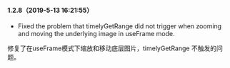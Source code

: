 #### 1.2.8（2019-5-13 16:21:55）

- Fixed the problem that timelyGetRange did not trigger when zooming and moving the underlying image in useFrame mode.

修复了在useFrame模式下缩放和移动底层图片，timelyGetRange 不触发的问题。
